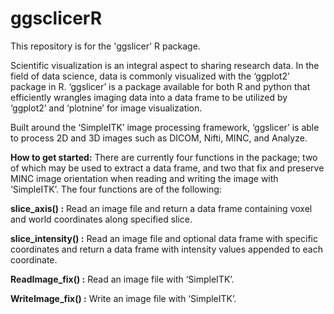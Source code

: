 # ggsclicerR
This repository is for the 'ggslicer' R package.

Scientific visualization is an integral aspect to sharing research data. In the field of data science, data is commonly visualized with the ‘ggplot2’ package in R. ‘ggslicer’ is a package available for both R and python that efficiently wrangles imaging data into a data frame to be utilized by ‘ggplot2’ and ‘plotnine’ for image visualization.

Built around the ‘SimpleITK’ image processing framework, ‘ggslicer’ is able to process 2D and 3D images such as DICOM, Nifti, MINC, and Analyze.

**How to get started:**
  There are currently four functions in the package; two of which may be used to extract a data frame, and two that fix and preserve MINC image orientation when reading and writing the image with ‘SimpleITK’. The four functions are of the following:

**slice_axis() :** 
  Read an image file and return a data frame containing voxel and world coordinates along specified slice.

**slice_intensity() :** 
  Read an image file and optional data frame with specific coordinates and return a data frame with intensity values appended to each coordinate.

**ReadImage_fix() :** 
  Read an image file with ‘SimpleITK’.

**WriteImage_fix() :** 
  Write an image file with ‘SimpleITK’.
